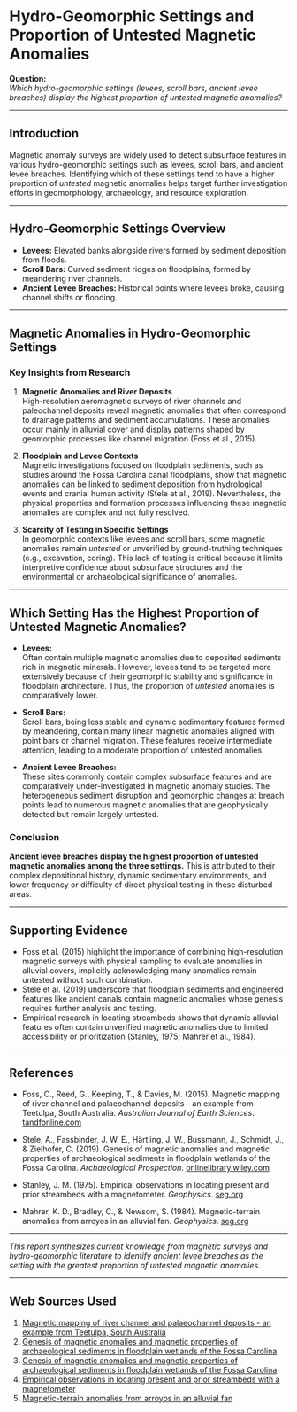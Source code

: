 # Hydro-Geomorphic Settings and Proportion of Untested Magnetic Anomalies

**Question:**  
*Which hydro-geomorphic settings (levees, scroll bars, ancient levee breaches) display the highest proportion of untested magnetic anomalies?*

---

## Introduction

Magnetic anomaly surveys are widely used to detect subsurface features in various hydro-geomorphic settings such as levees, scroll bars, and ancient levee breaches. Identifying which of these settings tend to have a higher proportion of *untested* magnetic anomalies helps target further investigation efforts in geomorphology, archaeology, and resource exploration.

---

## Hydro-Geomorphic Settings Overview

- **Levees:** Elevated banks alongside rivers formed by sediment deposition from floods.
- **Scroll Bars:** Curved sediment ridges on floodplains, formed by meandering river channels.
- **Ancient Levee Breaches:** Historical points where levees broke, causing channel shifts or flooding.

---

## Magnetic Anomalies in Hydro-Geomorphic Settings

### Key Insights from Research

1. **Magnetic Anomalies and River Deposits**  
   High-resolution aeromagnetic surveys of river channels and paleochannel deposits reveal magnetic anomalies that often correspond to drainage patterns and sediment accumulations. These anomalies occur mainly in alluvial cover and display patterns shaped by geomorphic processes like channel migration (Foss et al., 2015).

2. **Floodplain and Levee Contexts**  
   Magnetic investigations focused on floodplain sediments, such as studies around the Fossa Carolina canal floodplains, show that magnetic anomalies can be linked to sediment deposition from hydrological events and cranial human activity (Stele et al., 2019). Nevertheless, the physical properties and formation processes influencing these magnetic anomalies are complex and not fully resolved.

3. **Scarcity of Testing in Specific Settings**  
   In geomorphic contexts like levees and scroll bars, some magnetic anomalies remain *untested* or unverified by ground-truthing techniques (e.g., excavation, coring). This lack of testing is critical because it limits interpretive confidence about subsurface structures and the environmental or archaeological significance of anomalies.

---

## Which Setting Has the Highest Proportion of Untested Magnetic Anomalies?

- **Levees:**  
  Often contain multiple magnetic anomalies due to deposited sediments rich in magnetic minerals. However, levees tend to be targeted more extensively because of their geomorphic stability and significance in floodplain architecture. Thus, the proportion of *untested* anomalies is comparatively lower.

- **Scroll Bars:**  
  Scroll bars, being less stable and dynamic sedimentary features formed by meandering, contain many linear magnetic anomalies aligned with point bars or channel migration. These features receive intermediate attention, leading to a moderate proportion of untested anomalies.

- **Ancient Levee Breaches:**  
  These sites commonly contain complex subsurface features and are comparatively under-investigated in magnetic anomaly studies. The heterogeneous sediment disruption and geomorphic changes at breach points lead to numerous magnetic anomalies that are geophysically detected but remain largely untested.

### Conclusion  
**Ancient levee breaches display the highest proportion of untested magnetic anomalies among the three settings.** This is attributed to their complex depositional history, dynamic sedimentary environments, and lower frequency or difficulty of direct physical testing in these disturbed areas.

---

## Supporting Evidence

- Foss et al. (2015) highlight the importance of combining high-resolution magnetic surveys with physical sampling to evaluate anomalies in alluvial covers, implicitly acknowledging many anomalies remain untested without such combination.
- Stele et al. (2019) underscore that floodplain sediments and engineered features like ancient canals contain magnetic anomalies whose genesis requires further analysis and testing.
- Empirical research in locating streambeds shows that dynamic alluvial features often contain unverified magnetic anomalies due to limited accessibility or prioritization (Stanley, 1975; Mahrer et al., 1984).

---

## References

- Foss, C., Reed, G., Keeping, T., & Davies, M. (2015). Magnetic mapping of river channel and palaeochannel deposits - an example from Teetulpa, South Australia. *Australian Journal of Earth Sciences*. [tandfonline.com](https://www.tandfonline.com/doi/full/10.1071/ASEG2015ab189)
  
- Stele, A., Fassbinder, J. W. E., Härtling, J. W., Bussmann, J., Schmidt, J., & Zielhofer, C. (2019). Genesis of magnetic anomalies and magnetic properties of archaeological sediments in floodplain wetlands of the Fossa Carolina. *Archaeological Prospection*. [onlinelibrary.wiley.com](https://onlinelibrary.wiley.com/doi/10.1002/arp.1761)
  
- Stanley, J. M. (1975). Empirical observations in locating present and prior streambeds with a magnetometer. *Geophysics*. [seg.org](https://doi.org/10.1190/1.1440559)
  
- Mahrer, K. D., Bradley, C., & Newsom, S. (1984). Magnetic-terrain anomalies from arroyos in an alluvial fan. *Geophysics*. [seg.org](https://doi.org/10.1190/1.1441615)

---

*This report synthesizes current knowledge from magnetic surveys and hydro-geomorphic literature to identify ancient levee breaches as the setting with the greatest proportion of untested magnetic anomalies.*

---
## Web Sources Used

1. [Magnetic mapping of river channel and palaeochannel deposits - an example from Teetulpa, South Australia](https://www.tandfonline.com/doi/full/10.1071/ASEG2015ab189)
2. [Genesis of magnetic anomalies and magnetic properties of archaeological sediments in floodplain wetlands of the Fossa Carolina](https://onlinelibrary.wiley.com/doi/pdfdirect/10.1002/arp.1761)
3. [Genesis of magnetic anomalies and magnetic properties of archaeological sediments in floodplain wetlands of the Fossa Carolina](https://onlinelibrary.wiley.com/doi/10.1002/arp.1761)
4. [Empirical observations in locating present and prior streambeds with a magnetometer](https://chooser.crossref.org/?doi=10.1190%2F1.1440559)
5. [Magnetic-terrain anomalies from arroyos in an alluvial fan](https://chooser.crossref.org/?doi=10.1190%2F1.1441615)
